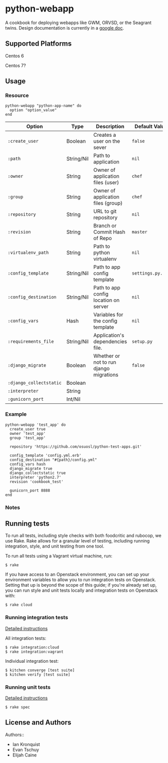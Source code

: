 # python-webapp

A cookbook for deploying webapps like GWM, ORVSD, or the Seagrant twins.
Design documentation is currently in a
[google doc](https://docs.google.com/a/osuosl.org/document/d/1CsCxTWM7fc0iXT8Lu4BnRJWtYLuwI6a-LFfEa5_BJ2w/edit).

## Supported Platforms

Centos 6

Centos 7?

## Usage

### Resource

```
python-webapp "python-app-name" do
  option "option_value"
end
```

Option                  | Type      | Description                            | Default Value
----------------------- | --------- | -------------------------------------- | -------------
`:create_user`          | Boolean   | Creates a user on the sever            | `false`
`:path`                 | String/Nil| Path to application                    | `nil`
`:owner`                | String    | Owner of application files (user)      | `chef`
`:group`                | String    | Owner of application files (group)     | `chef`
`:repository`           | String    | URL to git repository                  | `nil`
`:revision`             | String    | Branch or Commit Hash of Repo          | `master`
`:virtualenv_path`      | String    | Path to python virtualenv              | `nil`
`:config_template`      | String/Nil| Path to app config template            | `settings.py.erb`
`:config_destination`   | String/Nil| Path to app config location on server  | `nil`
`:config_vars`          | Hash      | Variables for the config template      | `nil`
`:requirements_file`    | String/Nil| Application's dependencies file.       | `setup.py`
`:django_migrate`       | Boolean   | Whether or not to run django migrations| `false`
`:django_collectstatic` | Boolean   | 
`:interpreter`          | String    | 
`:gunicorn_port`        | Int/Nil   | 

### Example

```
python-webapp 'test_app' do
  create_user true
  owner 'test_app'
  group 'test_app'

  repository 'https://github.com/osuosl/python-test-apps.git'

  config_template 'config.yml.erb'
  config_destination "#{path}/config.yml"
  config_vars hash
  django_migrate true
  django_collectstatic true
  interpreter 'python2.7'
  revision 'cookbook_test'

  gunicorn_port 8888
end
```

### Notes


## Running tests

To run all tests, including style checks with both foodcritic and rubocop,
we use Rake. Rake allows for a granular level of testing, including running
integration, style, and unit testing from one tool.

To run all tests using a Vagrant virtual machine, run:

```
$ rake
```

If you have access to an Openstack environment, you can set up your environment
variables to allow you to run integration tests on Openstack. Setting that up
is beyond the scope of this guide; if you're already set up, you can run style
and unit tests locally and integration tests on Openstack with:

```
$ rake cloud
```


### Running integration tests

[Detailed instructions](https://github.com/osuosl-cookbooks/python-webapp/wiki/Development-Workflow#using-your-virtual-machine)

All integration tests:

```
$ rake integration:cloud
$ rake integration:vagrant
```

Individual integration test:

```
$ kitchen converge [test suite]
$ kitchen verify [test suite]
```

### Running unit tests

[Detailed instructions](https://github.com/osuosl-cookbooks/python-webapp/wiki/Development-Workflow#writing-a-chefspec-unit-test)

```
$ rake spec
```


## License and Authors

Authors::

* Ian Kronquist
* Evan Tschuy
* Elijah Caine
